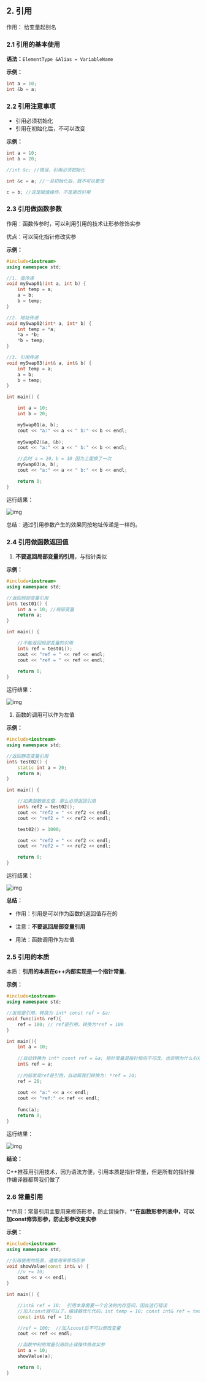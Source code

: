 ## 2. 引用



作用： 给变量起别名



### 2.1 引用的基本使用

**语法：**`ElementType &Alias = VariableName`



**示例：**

```cpp
int a = 10;
int &b = a;
```



### 2.2 引用注意事项

-   引用必须初始化
-   引用在初始化后，不可以改变



**示例：**

```cpp
int a = 10;
int b = 20;

//int &c; //错误，引用必须初始化

int &c = a; //一旦初始化后，就不可以更改

c = b; //这是赋值操作，不是更改引用
```

### 2.3 引用做函数参数



作用：函数传参时，可以利用引用的技术让形参修饰实参

优点：可以简化指针修改实参



**示例：**

```cpp
#include<iostream>
using namespace std;

//1. 值传递
void mySwap01(int a, int b) {
	int temp = a;
	a = b;
	b = temp;
}

//2. 地址传递
void mySwap02(int* a, int* b) {
	int temp = *a;
	*a = *b;
	*b = temp;
}

//3. 引用传递
void mySwap03(int& a, int& b) {
	int temp = a;
	a = b;
	b = temp;
}

int main() {

	int a = 10;
	int b = 20;

	mySwap01(a, b);
	cout << "a:" << a << " b:" << b << endl;
    
	mySwap02(&a, &b);
	cout << "a:" << a << " b:" << b << endl;

    //此时 a = 20，b = 10 因为上面换了一次
	mySwap03(a, b);
	cout << "a:" << a << " b:" << b << endl;

	return 0;
}
```

运行结果：

![img](https://cdn.nlark.com/yuque/0/2021/png/22788275/1634187479157-5c579227-f1fc-46c0-9cac-f74c814a7c8a.png)

总结：通过引用参数产生的效果同按地址传递是一样的。



### 2.4 引用做函数返回值



1.  **不要返回局部变量的引用**，与指针类似

**示例：**

```cpp
#include<iostream>
using namespace std;

//返回局部变量引用
int& test01() {
	int a = 10; //局部变量
	return a;
}

int main() {

	//不能返回局部变量的引用
	int& ref = test01();
	cout << "ref = " << ref << endl;
	cout << "ref = " << ref << endl;
    
    return 0;
}
```

运行结果：

![img](https://raw.githubusercontent.com/Liuyuuu/tuchuang/master/1634189191449-517bfe08-c0bc-4d4a-a4f8-2793f82e6eb3.png?token=AMBYD6G3Y34JQ7JKNM34ID3BXXKNY)



1.  函数的调用可以作为左值

**示例：**

```cpp
#include<iostream>
using namespace std;

//返回静态变量引用
int& test02() {
	static int a = 20;
	return a;
}

int main() {

	//如果函数做左值，那么必须返回引用
	int& ref2 = test02();
	cout << "ref2 = " << ref2 << endl;
	cout << "ref2 = " << ref2 << endl;

	test02() = 1000;

	cout << "ref2 = " << ref2 << endl;
	cout << "ref2 = " << ref2 << endl;

	return 0;
}
```

运行结果：

![img](https://cdn.nlark.com/yuque/0/2021/png/22788275/1634189360355-e06788b3-7938-46fb-8a17-1410be2b2571.png)



**总结：**

-   作用：引用是可以作为函数的返回值存在的
-   注意：**不要返回局部变量引用**

-   用法：函数调用作为左值



### 2.5 引用的本质

本质：**引用的本质在c++内部实现是一个****指针常量****.**

**示例：**

```cpp
#include<iostream>
using namespace std;

//发现是引用，转换为 int* const ref = &a;
void func(int& ref){
	ref = 100; // ref是引用，转换为*ref = 100
}

int main(){
	int a = 10;
    
    //自动转换为 int* const ref = &a; 指针常量是指针指向不可改，也说明为什么引用不可更改
	int& ref = a; 
    
    //内部发现ref是引用，自动帮我们转换为: *ref = 20;
	ref = 20; 
    
	cout << "a:" << a << endl;
	cout << "ref:" << ref << endl;
    
	func(a);
	return 0;
}
```

运行结果：

![img](https://raw.githubusercontent.com/Liuyuuu/tuchuang/master/1634191890946-d4dcd74a-3d08-45a4-a3de-b8fd3c5bc5cb.png)

**结论：**

C++推荐用引用技术，因为语法方便，引用本质是指针常量，但是所有的指针操作编译器都帮我们做了





### 2.6 常量引用

**作用：常量引用主要用来修饰形参，防止误操作，****在函数形参列表中，可以加const修饰形参，防止形参改变实参**



**示例：**

```cpp
#include<iostream>
using namespace std;

//引用使用的场景，通常用来修饰形参
void showValue(const int& v) {
	//v += 10;
	cout << v << endl;
}

int main() {

	//int& ref = 10;  引用本身需要一个合法的内存空间，因此这行错误
	//加入const就可以了，编译器优化代码，int temp = 10; const int& ref = temp;
	const int& ref = 10;

	//ref = 100;  //加入const后不可以修改变量
	cout << ref << endl;

	//函数中利用常量引用防止误操作修改实参
	int a = 10;
	showValue(a);

	return 0;
}
```